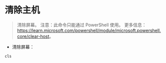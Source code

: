 # 清除主机

> 清除屏幕。
> 注意：此命令只能通过 PowerShell 使用。
> 更多信息：<https://learn.microsoft.com/powershell/module/microsoft.powershell.core/clear-host>。

- 清除屏幕：

`cls`
